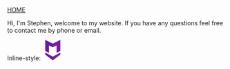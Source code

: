 [HOME](https://klattphysio.github.io/)

Hi, I'm Stephen, welcome to my website. If you have any questions feel free to contact me by phone or email.

Inline-style: 
![alt text](https://github.com/adam-p/markdown-here/raw/master/src/common/images/icon48.png "Logo Title Text 1")

